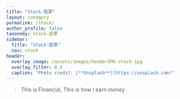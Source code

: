 ```yaml
---
title: "Stock-股票"
layout: category
permalink: /stock/
author_profile: false
taxonomy: Stock-股票
sidebar:
  title: "Stock-股票"
  nav: stock
header:
  overlay_image: /assets/images/headerIMG-stock.jpg
  overlay_filter: 0.5
  caption: "Photo credit: [**Unsplash**](https://unsplash.com)"
---
```


>This is Financial, 
>This is how I earn money
<!--stackedit_data:
eyJoaXN0b3J5IjpbLTEwNjU1MTYxNTYsNzQzNzU2MTc2LC01OD
E1NzI2NTMsLTE4MTc4NTM1MzBdfQ==
-->